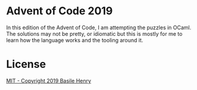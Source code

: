 # Advent of Code 2019

In this edition of the Advent of Code, I am attempting the puzzles in OCaml.
The solutions may not be pretty, or idiomatic but this is mostly for me to learn
how the language works and the tooling around it.

# License

[MIT - Copyright 2019 Basile Henry](./LICENSE)